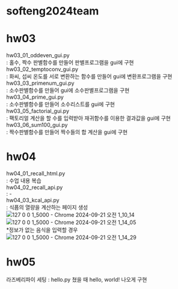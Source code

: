 # softeng2024team

# hw03
hw03_01_oddeven_gui.py  
: 홀수, 짝수 판별함수를 만들어 판별프로그램을 gui에 구현  
hw03_02_temptoconv_gui.py  
: 화씨, 섭씨 온도를 서로 변환하는 함수를 만들어 gui에 변환프로그램을 구현  
hw03_03_primenum_gui.py  
: 소수판별함수를 만들어 gui에 소수판별프로그램을 구현  
hw03_04_prime_gui.py  
: 소수판별함수를 만들어 소수리스트를 gui에 구현  
hw03_05_factorial_gui.py  
: 팩토리얼 계산을 할 수를 입력받아 재귀함수를 이용한 결과값을 gui에 구현  
hw03_06_sum100_gui.py  
: 짝수판별함수를 만들어 짝수들의 합 계산을 gui에 구현  

# hw04
hw04_01_recall_html.py  
: 수업 내용 복습  
hw04_02_recall_api.py  
: -  
hw04_03_kcal_api.py  
: 식픔의 열량을 계산하는 페이지 생성  
![127 0 0 1_5000 - Chrome 2024-09-21 오전 1_10_14](https://github.com/user-attachments/assets/1633d41b-bba2-4a4e-836a-268f793243ae)  
![127 0 0 1_5000 - Chrome 2024-09-21 오전 1_14_05](https://github.com/user-attachments/assets/7fcaa889-f3bb-486e-b2e5-0f81da3b1371)  
*정보가 없는 음식을 입력할 경우  
![127 0 0 1_5000 - Chrome 2024-09-21 오전 1_14_29](https://github.com/user-attachments/assets/e684da8c-73ea-4b57-9dec-fbdc51bc36c6)  

# hw05
라즈베리파이 세팅
: hello.py 쳤을 때 hello, world! 나오게 구현
